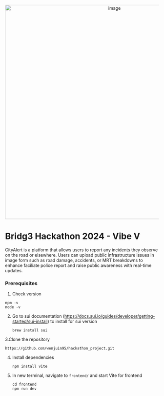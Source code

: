 
<p align="center">
  <img width="701" alt="image" src="https://github.com/user-attachments/assets/2fa4f289-51b9-4707-823e-012b50c55569">
</p>



<h1>Bridg3 Hackathon 2024 - Vibe V </h1>

CityAlert is a platform that allows users to report any incidents they observe on the road or elsewhere. Users can upload public infrastructure issues in image form such as road damage, accidents, or MRT breakdowns to enhance faciliate police report and raise public awareness with real-time updates.

### Prerequisites

1. Check version

```
npm -v
node -v
```
 

2. Go to sui documentation (https://docs.sui.io/guides/developer/getting-started/sui-install) to install for sui version
   ```
   brew install sui
   
3.Clone the repository

	
	https://github.com/wenjuin95/hackathon_project.git
	

4. Install dependencies

	```
	npm install vite
	```

5. In new terminal, navigate to `frontend/` and start Vite for frontend

    ```
    cd frontend
    npm run dev
    ```
